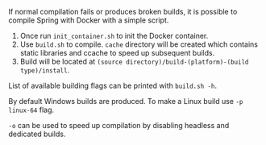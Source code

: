 If normal compilation fails or produces broken builds, it is possible to compile Spring with Docker with a simple script.

1. Once run `init_container.sh` to init the Docker container.
2. Use `build.sh` to compile. `cache` directory will be created which contains static libraries and ccache to speed up subsequent builds.
3. Build will be located at `(source directory)/build-(platform)-(build type)/install`.

List of available building flags can be printed with `build.sh -h`.

By default Windows builds are produced. To make a Linux build use `-p linux-64` flag.

`-o` can be used to speed up compilation by disabling headless and dedicated builds.
